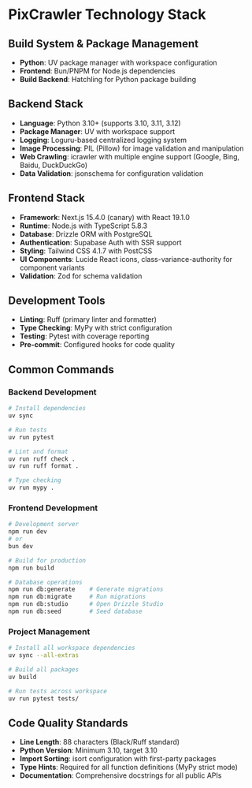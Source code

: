 # PixCrawler Technology Stack

## Build System & Package Management
- **Python**: UV package manager with workspace configuration
- **Frontend**: Bun/PNPM for Node.js dependencies
- **Build Backend**: Hatchling for Python package building

## Backend Stack
- **Language**: Python 3.10+ (supports 3.10, 3.11, 3.12)
- **Package Manager**: UV with workspace support
- **Logging**: Loguru-based centralized logging system
- **Image Processing**: PIL (Pillow) for image validation and manipulation
- **Web Crawling**: icrawler with multiple engine support (Google, Bing, Baidu, DuckDuckGo)
- **Data Validation**: jsonschema for configuration validation

## Frontend Stack
- **Framework**: Next.js 15.4.0 (canary) with React 19.1.0
- **Runtime**: Node.js with TypeScript 5.8.3
- **Database**: Drizzle ORM with PostgreSQL
- **Authentication**: Supabase Auth with SSR support
- **Styling**: Tailwind CSS 4.1.7 with PostCSS
- **UI Components**: Lucide React icons, class-variance-authority for component variants
- **Validation**: Zod for schema validation

## Development Tools
- **Linting**: Ruff (primary linter and formatter)
- **Type Checking**: MyPy with strict configuration
- **Testing**: Pytest with coverage reporting
- **Pre-commit**: Configured hooks for code quality

## Common Commands

### Backend Development
```bash
# Install dependencies
uv sync

# Run tests
uv run pytest

# Lint and format
uv run ruff check .
uv run ruff format .

# Type checking
uv run mypy .
```

### Frontend Development
```bash
# Development server
npm run dev
# or
bun dev

# Build for production
npm run build

# Database operations
npm run db:generate    # Generate migrations
npm run db:migrate     # Run migrations
npm run db:studio      # Open Drizzle Studio
npm run db:seed        # Seed database
```

### Project Management
```bash
# Install all workspace dependencies
uv sync --all-extras

# Build all packages
uv build

# Run tests across workspace
uv run pytest tests/
```

## Code Quality Standards
- **Line Length**: 88 characters (Black/Ruff standard)
- **Python Version**: Minimum 3.10, target 3.10
- **Import Sorting**: isort configuration with first-party packages
- **Type Hints**: Required for all function definitions (MyPy strict mode)
- **Documentation**: Comprehensive docstrings for all public APIs